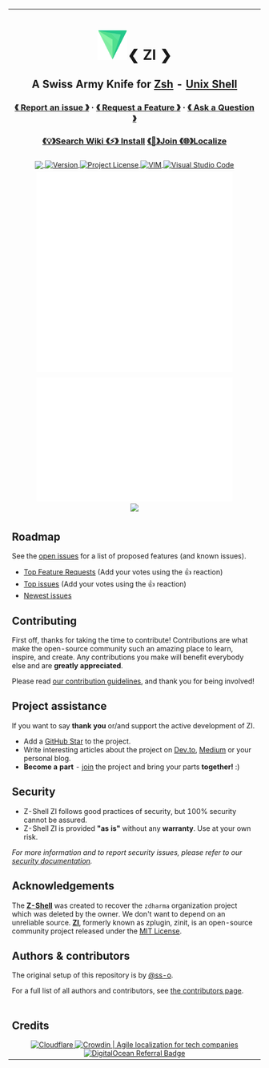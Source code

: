 <table style="width:100%;height:auto">
 <tr><td align="center">
  <h1><a title="❮ ZI ❯" target="_self" href="https://github.com/z-shell/zi">
  <img style="width:60px;height:60px"
    src="https://raw.githubusercontent.com/z-shell/zi/main/docs/images/favicon.svg"
    alt="Logo" /></a>❮ ZI ❯
  </h1>
  <h2>
    A Swiss Army Knife for <a href="https://zsh.sourceforge.io/">Zsh</a> -
    <a href="https://en.wikipedia.org/wiki/Unix_shell">Unix Shell</a>
  </h2>
<h3>
 <a href="https://github.com/z-shell/zi/issues/new?assignees=&labels=bug+%F0%9F%90%9E&template=01_bug_report.yml&title=bug%3A+">《 Report an issue 》</a> ·
 <a href="https://github.com/z-shell/zi/issues/new?assignees=&labels=feature-request+%F0%9F%92%A1&template=02_feature_request.yml&title=feat%3A+">《 Request a Feature 》</a> · <a href="https://github.com/orgs/z-shell/discussions">《 Ask a Question 》</a>
</h3>
<h3>
  <a href="https://z.digitalclouds.dev/search/">《💡》Search Wiki </a>
  <a href="https://z.digitalclouds.dev/docs/getting_started/installation/">《⚡️》 Install</a>
  <a href="https://github.com/z-shell/community/issues/new?assignees=&labels=%F0%9F%91%A5+member&template=membership.yml&title=team%3A+">《💜》Join </a>
  <a href="https://crowdin.digitalclouds.dev/z-shell/">《🌐》Localize </a>
</h3>
</tr><tr><td align="center">
  <a title="Crowdin" target="_self" href="https://crowdin.digitalclouds.dev/z-shell">
    <img align="center" src="https://badges.crowdin.net/e/f108c12713ee8526ac878d5671ad6e29/localized.svg" />
  </a>
  <a title="Releases" target="_self" href="https://github.com/z-shell/zi/releases">
    <img align="center" src="https://img.shields.io/github/tag/z-shell/zi.svg" alt="Version" />
  </a>
  <a title="License" target="_self" href="https://github.com/z-shell/zi/blob/main/LICENSE">
    <img align="center" src="https://img.shields.io/badge/License-MIT-blue.svg" alt="Project License" />
  </a>
  <a title="VIM" target="_self" href="https://github.com/z-shell/zi-vim-syntax/">
    <img align="center" src="https://img.shields.io/badge/--019733?logo=vim" alt="VIM" />
  </a>
  <a title="ZI" target="_self" href="https://open.vscode.dev/z-shell/zi/">
   <img align="center"
        src="https://img.shields.io/badge/--007ACC?logo=visual%20studio%20code&logoColor=ffffff" alt="Visual Studio Code" />
  </a>
 </td></tr>
<tr><td align="center">
  <img align="center" style="width:80%;height:auto"
    src="https://github.com/z-shell/.github/raw/main/metrics/plugin/followup/zi_followup.svg"
  />
  <img align="center" style="width:80%;height:auto"
    src="https://raw.githubusercontent.com/z-shell/.github/main/metrics/metrics.svg"
  />
  <img align="center" style="width:80%;height:auto"
    src="https://github.com/z-shell/.github/raw/main/metrics/plugin/projects/projects.svg"
  />
  </td>
</tr>
<tr>
<td align="center">
<a title="ZI WIKI" target="_self" href="https://github.com/z-shell/zw">
 <imgn align="center" style="width:80%;height:auto"
    src="https://github.com/z-shell/.github/raw/main/metrics/plugin/pagespeed/detailed.svg"
 />
</a>
</td></tr>
<tr><td align="center">
<a title="ZI" target="_self" href="https://twitter.com/zshell_zi">
 <img align="center" style="width:80%;height:auto"
    src="https://raw.githubusercontent.com/z-shell/.github/main/metrics/plugin/tweets/tweets.svg"
 />
 </a>
 <a href="https://dev.to/z-shell/">
  <img align="center" style="width:80%;height:auto"
    src="https://raw.githubusercontent.com/z-shell/.github/main/metrics/plugin/rss/dev.zshell.rss.svg"
  />
</a>
<a href="https://dev.to/tag/zsh/">
 <img align="center" style="width:80%;height:auto"
    src="https://raw.githubusercontent.com/z-shell/.github/main/metrics/plugin/rss/dev.tag.zsh.rss.svg"
  />
</a>
</td></tr>
<tr><td align="center">
 <a href="https://asciinema.org/a/459358" target="_blank"><img style="width:100%;height:auto" src="https://asciinema.org/a/459358.svg" /></a>
</td></tr>
<tr><td align="left"><div>

## Roadmap

See the [open issues](https://github.com/z-shell/zi/issues) for a list of proposed features (and known
issues).

- [Top Feature
  Requests](https://github.com/z-shell/zi/issues?q=label%3Aenhancement+is%3Aopen+sort%3Areactions-%2B1-desc)
  (Add your votes using the 👍 reaction)
- [Top
  issues](https://github.com/z-shell/zi/issues?q=is%3Aissue+is%3Aopen+label%3Abug+sort%3Areactions-%2B1-desc)
  (Add your votes using the 👍 reaction)
- [Newest issues](https://github.com/z-shell/zi/issues?q=is%3Aopen+is%3Aissue+label%3Abug)

## Contributing

First off, thanks for taking the time to contribute! Contributions are what make the open-source community
such an amazing place to learn, inspire, and create. Any contributions you make will benefit everybody else
and are **greatly appreciated**.

Please read [our contribution
guidelines](https://github.com/z-shell/community/blob/main/docs/project/CONTRIBUTING.md), and thank you for
being involved!

## Project assistance

If you want to say **thank you** or/and support the active development of ZI.

- Add a [GitHub Star](https://github.com/z-shell/zi) to the project.
- Write interesting articles about the project on [Dev.to](https://dev.to/), [Medium](https://medium.com/) or
  your personal blog.
- **Become a part** -
  [join](https://github.com/z-shell/community/issues/new?assignees=&labels=%F0%9F%91%A5+member&template=membership.yml&title=team%3A+)
  the project and bring your parts **together!** :)

## Security

- Z-Shell ZI follows good practices of security, but 100% security cannot be assured.
- Z-Shell ZI is provided **"as is"** without any **warranty**. Use at your own risk.

_For more information and to report security issues, please refer to our [security
documentation](https://github.com/z-shell/zi/blob/main/docs/SECURITY.md)._

## Acknowledgements

The [**Z-Shell**](https://github.com/z-shell) was created to recover the `zdharma` organization project which
was deleted by the owner.
We don't want to depend on an unreliable source.
[**ZI**](https://github.com/z-shell/zi), formerly known as zplugin, zinit, is an open-source community project
released under the [MIT License](https://github.com/z-shell/zi/blob/main/LICENSE).

## Authors & contributors

The original setup of this repository is by [@ss-o](https://github.com/ss-o).

For a full list of all authors and contributors, see [the contributors
page](https://github.com/z-shell/zi/contributors).

  <div></td>
</tr>
<tr><td align="center"><h2 align="left">Credits</h2>
 <a href="https://cloudflare.com" rel="nofollow">
  <img style="width:140;height:40px" src="https://space.ss-o.workers.dev/img/brand/cloudflare/cf-logo-v-rgb.png" alt="Cloudflare" />
 </a>
 <a href="https://crowdin.com/?utm_source=badge&utm_medium=referral&utm_campaign=badge-add-on" rel="nofollow">
  <img style="width:140;height:40px" src="https://space.ss-o.workers.dev/img/brand/crowdin/localization-at-dark-rounded@2x.png" srcset="https://badges.crowdin.net/badge/light/crowdin-on-dark.png 1x,https://badges.crowdin.net/badge/light/crowdin-on-dark@2x.png 2x"alt="Crowdin | Agile localization for tech companies" />
 </a>
 <a href="https://www.digitalocean.com/?refcode=090bdb63f800&utm_campaign=Referral_Invite&utm_medium=Referral_Program&utm_source=badge" rel="nofollow">
  <img style="width:140;height:40px" src="https://web-platforms.sfo2.digitaloceanspaces.com/WWW/Badge%203.svg" alt="DigitalOcean Referral Badge" />
 </a>
 </td></tr>
</table>
